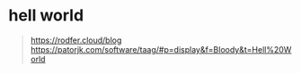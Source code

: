 # hell world
> https://rodfer.cloud/blog
> https://patorjk.com/software/taag/#p=display&f=Bloody&t=Hell%20World
